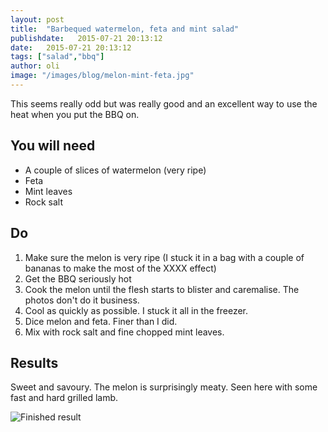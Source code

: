 ```yaml
---
layout: post
title:  "Barbequed watermelon, feta and mint salad"
publishdate:   2015-07-21 20:13:12
date:   2015-07-21 20:13:12
tags: ["salad","bbq"]
author: oli
image: "/images/blog/melon-mint-feta.jpg"
---
```


This seems really odd but was really good and an excellent way to use the heat when you put the BBQ on.

## You will need

* A couple of slices of watermelon (very ripe)
* Feta
* Mint leaves
* Rock salt


## Do

1. Make sure the melon is very ripe (I stuck it in a bag with a couple of bananas to make the most of the XXXX effect)
2. Get the BBQ seriously hot
3. Cook the melon until the flesh starts to blister and caremalise.  The photos don't do it business.
4. Cool as quickly as possible.  I stuck it all in the freezer.
5. Dice melon and feta.  Finer than I did.
6. Mix with rock salt and fine chopped mint leaves.


## Results

Sweet and savoury.  The melon is surprisingly meaty.  Seen here with some fast and hard grilled lamb.

![Finished result](/images/blog/melon-mint-feta.jpg)